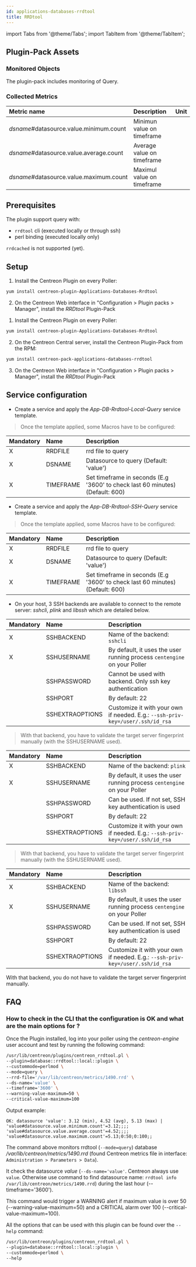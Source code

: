 ```yaml
---
id: applications-databases-rrdtool
title: RRDtool
---
```

import Tabs from '@theme/Tabs';
import TabItem from '@theme/TabItem';

## Plugin-Pack Assets

### Monitored Objects

The plugin-pack includes monitoring of Query.

### Collected Metrics

<Tabs groupId="operating-systems">
<TabItem value="Query" label="Query">

| Metric name                             | Description                | Unit |
| :-------------------------------------- | :------------------------- | :--- |
| _dsname_#datasource.value.minimum.count | Minimun value on timeframe |      |
| _dsname_#datasource.value.average.count | Average value on timeframe |      |
| _dsname_#datasource.value.maximum.count | Maximul value on timeframe |      |

</TabItem>
</Tabs>

## Prerequisites

The plugin support query with:

- `rrdtool` cli (executed locally or through ssh)
- perl binding (executed locally only)

`rrdcached` is not supported (yet).

## Setup

<Tabs groupId="licence-systems">
<TabItem value="online" label="Online License">

1. Install the Centreon Plugin on every Poller:

```bash
yum install centreon-plugin-Applications-Databases-Rrdtool
```

2. On the Centreon Web interface in "Configuration > Plugin packs > Manager", install the _RRDtool_ Plugin-Pack

</TabItem>
<TabItem value="offline" label="Offline License">

1. Install the Centreon Plugin on every Poller:

```bash
yum install centreon-plugin-Applications-Databases-Rrdtool
```

2. On the Centreon Central server, install the Centreon Plugin-Pack from the RPM:

```bash
yum install centreon-pack-applications-databases-rrdtool
```

3. On the Centreon Web interface in "Configuration > Plugin packs > Manager", install the _RRDtool_ Plugin-Pack

</TabItem>
</Tabs>

## Service configuration

<Tabs groupId="operating-systems">
<TabItem value="Local" label="Local">

- Create a service and apply the _App-DB-Rrdtool-Local-Query_ service template.

> Once the template applied, some Macros have to be configured:

| Mandatory | Name      | Description                                                                   |
| :-------- | :-------- | :---------------------------------------------------------------------------- |
| X         | RRDFILE   | rrd file to query                                                             |
| X         | DSNAME    | Datasource to query (Default: 'value')                                        |
| X         | TIMEFRAME | Set timeframe in seconds (E.g '3600' to check last 60 minutes) (Default: 600) |

</TabItem>
<TabItem value="SSH" label="SSH">

- Create a service and apply the _App-DB-Rrdtool-SSH-Query_ service template.

> Once the template applied, some Macros have to be configured:

| Mandatory | Name      | Description                                                                   |
| :-------- | :-------- | :---------------------------------------------------------------------------- |
| X         | RRDFILE   | rrd file to query                                                             |
| X         | DSNAME    | Datasource to query (Default: 'value')                                        |
| X         | TIMEFRAME | Set timeframe in seconds (E.g '3600' to check last 60 minutes) (Default: 600) |

- On your host, 3 SSH backends are available to connect to the remote server: _sshcli_, _plink_ and _libssh_ which are detailed below.

</TabItem>
</Tabs>

<Tabs groupId="operating-systems">
<TabItem value="sshcli backend" label="sshcli backend">

| Mandatory | Name            | Description                                                                    |
| :-------- | :-------------- | :----------------------------------------------------------------------------- |
| X         | SSHBACKEND      | Name of the backend: `sshcli`                                                  |
| X         | SSHUSERNAME     | By default, it uses the user running process `centengine` on your Poller       |
|           | SSHPASSWORD     | Cannot be used with backend. Only ssh key authentication                       |
|           | SSHPORT         | By default: 22                                                                 |
|           | SSHEXTRAOPTIONS | Customize it with your own if needed. E.g.: `--ssh-priv-key=/user/.ssh/id_rsa` |

> With that backend, you have to validate the target server fingerprint manually (with the SSHUSERNAME used).

</TabItem>
<TabItem value="plink backend" label="plink backend">

| Mandatory | Name            | Description                                                                    |
| :-------- | :-------------- | :----------------------------------------------------------------------------- |
| X         | SSHBACKEND      | Name of the backend: `plink`                                                   |
| X         | SSHUSERNAME     | By default, it uses the user running process `centengine` on your Poller       |
|           | SSHPASSWORD     | Can be used. If not set, SSH key authentication is used                        |
|           | SSHPORT         | By default: 22                                                                 |
|           | SSHEXTRAOPTIONS | Customize it with your own if needed. E.g.: `--ssh-priv-key=/user/.ssh/id_rsa` |

> With that backend, you have to validate the target server fingerprint manually (with the SSHUSERNAME used).

</TabItem>
<TabItem value="libssh backend (default)" label="libssh backend (default)">

| Mandatory | Name            | Description                                                                    |
| :-------- | :-------------- | :----------------------------------------------------------------------------- |
| X         | SSHBACKEND      | Name of the backend: `libssh`                                                  |
| X         | SSHUSERNAME     | By default, it uses the user running process `centengine` on your Poller       |
|           | SSHPASSWORD     | Can be used. If not set, SSH key authentication is used                        |
|           | SSHPORT         | By default: 22                                                                 |
|           | SSHEXTRAOPTIONS | Customize it with your own if needed. E.g.: `--ssh-priv-key=/user/.ssh/id_rsa` |

With that backend, you do not have to validate the target server fingerprint manually.

</TabItem>
</Tabs>

## FAQ

### How to check in the CLI that the configuration is OK and what are the main options for ?

Once the Plugin installed, log into your poller using the _centreon-engine_ user account and test by running the following command:

```bash
/usr/lib/centreon/plugins/centreon_rrdtool.pl \
--plugin=database::rrdtool::local::plugin \
--custommode=perlmod \
--mode=query \
--rrd-file='/var/lib/centreon/metrics/1490.rrd' \
--ds-name='value' \
--timeframe='3600' \
--warning-value-maximum=50 \
--critical-value-maximum=100
```

Output example:

```
OK: datasource 'value': 3.12 (min), 4.52 (avg), 5.13 (max) | 'value#datasource.value.minimum.count'=3.12;;;; 'value#datasource.value.average.count'=4.52;;;; 'value#datasource.value.maximum.count'=5.13;0:50;0:100;;
```

The command above monitors rrdtool (`--mode=query`) database _/var/lib/centreon/metrics/1490.rrd_ (found Centreon metrics file in interface: `Administration > Parameters > Data`).

It check the datasource _value_ (`--ds-name='value'`. Centreon always use `value`. Otherwise use command to find datasource name: `rrdtool info /var/lib/centreon/metrics/1490.rrd`) during the last hour (--timeframe='3600').

This command would trigger a WARNING alert if maximum value is over 50 (--warning-value-maximum=50) and a CRITICAL alarm over 100 (--critical-value-maximum=100).

All the options that can be used with this plugin can be found over the `--help` command:

```bash
/usr/lib/centreon/plugins/centreon_rrdtool.pl \
--plugin=database::rrdtool::local::plugin \
--custommode=perlmod \
--help
```
